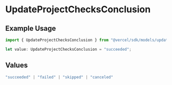 # UpdateProjectChecksConclusion

## Example Usage

```typescript
import { UpdateProjectChecksConclusion } from "@vercel/sdk/models/updateprojectop.js";

let value: UpdateProjectChecksConclusion = "succeeded";
```

## Values

```typescript
"succeeded" | "failed" | "skipped" | "canceled"
```